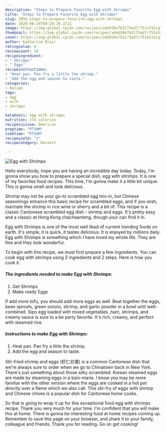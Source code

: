 ```yaml
---
description: "Steps to Prepare Favorite Egg with Shrimps"
title: "Steps to Prepare Favorite Egg with Shrimps"
slug: 2056-steps-to-prepare-favorite-egg-with-shrimps
date: 2020-08-24T08:28:29.371Z
image: https://img-global.cpcdn.com/recipes/adeb58e7b3173ed7/751x532cq70/egg-with-shrimps-recipe-main-photo.jpg
thumbnail: https://img-global.cpcdn.com/recipes/adeb58e7b3173ed7/751x532cq70/egg-with-shrimps-recipe-main-photo.jpg
cover: https://img-global.cpcdn.com/recipes/adeb58e7b3173ed7/751x532cq70/egg-with-shrimps-recipe-main-photo.jpg
author: Katharine Blair
ratingvalue: 4
reviewcount: 10
recipeingredient:
- " Shrimps"
- " Eggs"
recipeinstructions:
- "Heat pan. Pan fry a little the shrimp."
- "Add the egg and season to taste."
categories:
- Recipe
tags:
- egg
- with
- shrimps

katakunci: egg with shrimps 
nutrition: 274 calories
recipecuisine: American
preptime: "PT30M"
cooktime: "PT56M"
recipeyield: "2"
recipecategory: Dessert

---
```



![Egg with Shrimps](https://img-global.cpcdn.com/recipes/adeb58e7b3173ed7/751x532cq70/egg-with-shrimps-recipe-main-photo.jpg)

Hello everybody, hope you are having an incredible day today. Today, I'm gonna show you how to prepare a special dish, egg with shrimps. It is one of my favorites food recipes. This time, I'm gonna make it a little bit unique. This is gonna smell and look delicious.

Shrimp may not be your go-to scrambled egg mix-in, but Chinese seasonings enhance this basic recipe for scrambled eggs, and if you wish, marinate the shrimp in rice wine or sherry and a bit of. This recipe is a classic Cantonese scrambled egg dish - shrimp and eggs. It&#39;s pretty easy and a classic at Hong Kong chachaanteng, though your can find it in.

Egg with Shrimps is one of the most well liked of current trending foods on earth. It's simple, it is quick, it tastes delicious. It is enjoyed by millions daily. Egg with Shrimps is something which I have loved my whole life. They are fine and they look wonderful.


To begin with this recipe, we must first prepare a few ingredients. You can cook egg with shrimps using 2 ingredients and 2 steps. Here is how you cook it.

<!--inarticleads1-->

##### The ingredients needed to make Egg with Shrimps:

1. Get  Shrimps
1. Make ready  Eggs


If add more tofu, you should add more eggs as well. Beat together the eggs, bean sprouts, green onions, shrimp, and garlic powder in a bowl until well-combined. Sipo egg loaded with mixed vegetables ,ham, shrimps, and creamy sauce is sure to a be party favorite. It&#39;s rich, creamy, and perfect with steamed rice. 

<!--inarticleads2-->

##### Instructions to make Egg with Shrimps:

1. Heat pan. Pan fry a little the shrimp.
1. Add the egg and season to taste.


Stir-fried shrimp and eggs (虾仁炒蛋) is a common Cantonese dish that we&#39;re always sure to order when we go to Chinatown back in New York. There&#39;s just something about those silky scrambled. Korean steamed eggs are made by steaming eggs in a bain-marie. I know you may be more familiar with the other version where the eggs are cooked in a hot pot directly over a flame which we also call. This stir-fry of eggs with shrimp and Chinese chives is a popular dish for Cantonese home cooks. 

So that is going to wrap it up for this exceptional food egg with shrimps recipe. Thank you very much for your time. I'm confident that you will make this at home. There is gonna be interesting food at home recipes coming up. Remember to save this page on your browser, and share it to your family, colleague and friends. Thank you for reading. Go on get cooking!
